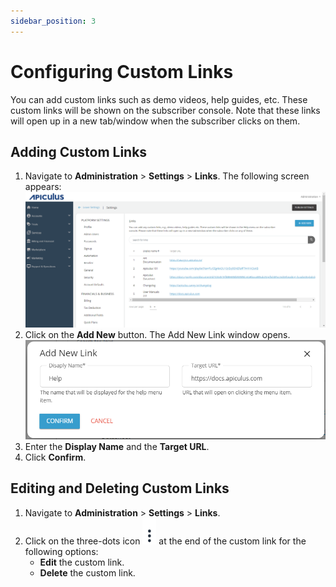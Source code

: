 ```yaml
---
sidebar_position: 3
---
```

# Configuring Custom Links

You can add custom links such as demo videos, help guides, etc. These custom links will be shown on the subscriber console. Note that these links will open up in a new tab/window when the subscriber clicks on them. 

## Adding Custom Links

1. Navigate to **Administration** > **Settings** > **Links**. The following screen appears:
   ![Custom Links](img/customlinks.png)
2. Click on the **Add New** button. The Add New Link window opens.
    ![Custom Links](img/customlinks1.png)
3. Enter the **Display Name** and the **Target URL**.
4. Click **Confirm**.

## Editing and Deleting Custom Links
1. Navigate to **Administration** > **Settings** > **Links**. 
2. Click on the three-dots icon ![Three dots](img/threedots.png) at the end of the custom link for the following options:
	- **Edit** the custom link.
	- **Delete** the custom link.

